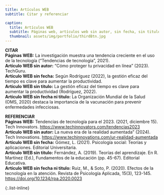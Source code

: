 ```yaml
---
title: Artículos WEB
subtitle: Citar y referenciar

caption: 
  title: Artículos WEB
  subtitle: Páginas web, artículos web sin autor, sin fecha, sin titulo, y sin fecha ni titulo
  thumbnail: assets/img/portfolio/thirdBtn.jpg
---
```

  **CITAR**    
  **Páginas WEB:** La investigación muestra una tendencia creciente en el uso de la tecnología (“Tendencias de tecnología”, 2021).  
  **Artículo WEB sin autor:** “Cómo proteger tu privacidad en línea” (2023). TechGuru.    
  **Artículo WEB sin fecha:** Según Rodríguez (2022), la gestión eficaz del tiempo es clave para aumentar la productividad.  
  **Artículo WEB sin titulo:** La gestión eficaz del tiempo es clave para aumentar la productividad (Rodríguez, 2022).   
  **Artículo WEB sin fecha ni titulo:** La Organización Mundial de la Salud (OMS, 2020) destaca la importancia de la vacunación para prevenir enfermedades infecciosas.  

  
  **REFERENCIAR**  
  **Páginas WEB:** Tendencias de tecnología para el 2023. (2021, diciembre 15). Tech Innovators. https://www.techinnovators.com/tendencias2023   
  **Artículo WEB sin autor:** La nueva era de la realidad aumentada” (2024). Tech Innovations. https://www.techinnovations.com/ur-realidad-aumentada   
  **Artículo WEB sin fecha:** Gómez, L. (2021). Psicología social: Teorías y aplicaciones. Editorial Universitaria.  
  **Artículo WEB sin titulo:** Fernández, A. (2019). Teorías del aprendizaje. En R. Martínez (Ed.), Fundamentos de la educación (pp. 45-67). Editorial Educativa.   
  **Artículo WEB sin fecha ni titulo:** Ruiz, M., & Soto, P. (2020). Efectos de la tecnología en la atención. Revista de Psicología Aplicada, 15(3), 123-145. https://doi.org/10.1234/rpa.2020.0023  

{:.list-inline}
